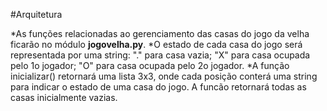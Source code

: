 #Arquitetura

*As funções relacionadas ao gerenciamento das casas do jogo da velha ficarão no módulo **jogovelha.py**.
*O estado de cada casa do jogo será representada por uma string: "." para casa vazia; "X" para casa ocupada
pelo 1o jogador; "O" para casa ocupada pelo 2o jogador.
*A função inicializar() retornará uma lista 3x3, onde cada posição conterá uma string para indicar o estado 
de uma casa do jogo. A funcão retornará todas as casas inicialmente vazias.